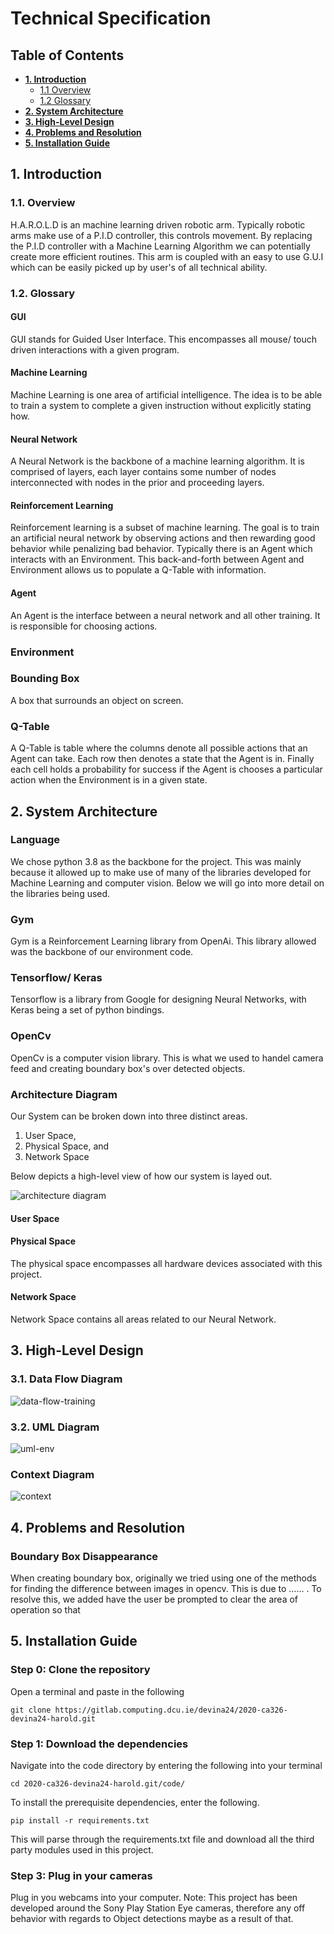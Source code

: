 # Technical Specification

## Table of Contents

- [**1. Introduction**](#1-introduction)
  - [1.1 Overview](#11-overview)
  - [1.2 Glossary](#12-glossary)
- [**2. System Architecture**](#2-system-architecture)
- [**3. High-Level Design**](#3-high-level-design)
- [**4. Problems and Resolution**](#4-problems-and-resolution)
- [**5. Installation Guide**](#5-installation-guide)

## 1. Introduction

### 1.1. Overview

H.A.R.O.L.D is an machine learning driven robotic arm. Typically robotic arms make use of a P.I.D controller, this controls movement. By replacing the P.I.D controller with a Machine Learning Algorithm we can potentially create more efficient routines. This arm is coupled with an easy to use G.U.I which can be easily picked up by user's of all technical ability.

### 1.2. Glossary

#### **GUI**

GUI stands for Guided User Interface. This encompasses all mouse/ touch driven interactions with a given program.

#### **Machine Learning**

Machine Learning is one area of artificial intelligence. The idea is to be able to train a system to complete a given instruction without explicitly stating how.

#### **Neural Network**

A Neural Network is the backbone of a machine learning algorithm. It is comprised of layers, each layer contains some number of nodes interconnected with nodes in the prior and proceeding layers.

#### **Reinforcement Learning**

Reinforcement learning is a subset of machine learning. The goal is to train an artificial neural network by observing actions and then rewarding good behavior while penalizing bad behavior. Typically there is an Agent which interacts with an Environment. This back-and-forth between Agent and Environment allows us to populate a Q-Table with information.

#### **Agent**

An Agent is the interface between a neural network and all other training. It is responsible for choosing actions.

### **Environment**

### **Bounding Box**

A box that surrounds an object on screen.

### **Q-Table**

A Q-Table is table where the columns denote all possible actions that an Agent can take. Each row then denotes a state that the Agent is in. Finally each cell holds a probability for success if the Agent is chooses a particular action when the Environment is in a given state.

## 2. System Architecture

### Language

We chose python 3.8 as the backbone for the project. This was mainly because it allowed up to make use of many of the libraries developed for Machine Learning and computer vision. Below we will go into more detail on the libraries being used.

### Gym

Gym is a Reinforcement Learning library from OpenAi. This library allowed was the backbone of our environment code.

### Tensorflow/ Keras

Tensorflow is a library from Google for designing Neural Networks, with Keras being a set of python bindings.

### OpenCv

OpenCv is a computer vision library. This is what we used to handel camera feed and creating boundary box's over detected objects.

### Architecture Diagram

Our System can be broken down into three distinct areas.

1. User Space,
2. Physical Space, and
3. Network Space

Below depicts a high-level view of how our system is layed out.

![architecture diagram](architecturure_diagram2.png)

#### User Space

#### Physical Space

The physical space encompasses all hardware devices associated with this project.

#### Network Space

Network Space contains all areas related to our Neural Network.

## 3. High-Level Design

### 3.1. Data Flow Diagram

![data-flow-training](data_flow_training.png)

### 3.2. UML Diagram

![uml-env](env_uml.png)

### Context Diagram

![context](context_diagram_in_use.png)

## 4. Problems and Resolution

### Boundary Box Disappearance

When creating boundary box, originally we tried using one of the methods for finding the difference between images in opencv. This is due to ...... . To resolve this, we added have the user be prompted to clear the area of operation so that

## 5. Installation Guide


### Step 0: Clone the repository

Open a terminal and paste in the following

```git clone https://gitlab.computing.dcu.ie/devina24/2020-ca326-devina24-harold.git```

### Step 1: Download the dependencies

Navigate into the code directory by entering the following into your terminal

```cd 2020-ca326-devina24-harold.git/code/```

To install the prerequisite dependencies, enter the following.

```pip install -r requirements.txt```

This will parse through the requirements.txt file and download all the third party modules used in this project.

### Step 3: Plug in your cameras

Plug in you webcams into your computer.
Note: This project has been developed around the Sony Play Station Eye cameras, therefore any off behavior with regards to Object detections maybe as a result of that.